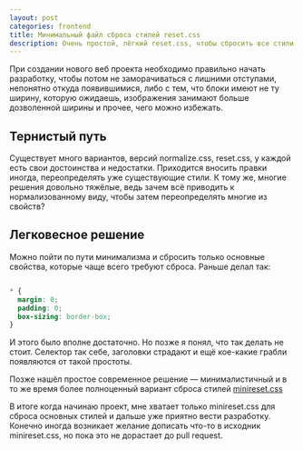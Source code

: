 ```yaml
---
layout: post
categories: frontend
title: Минимальный файл сброса стилей reset.css
description: Очень простой, лёгкий reset.css, чтобы сбросить все стили к одному стандарту.
---
```


При создании нового веб проекта необходимо правильно начать разработку, чтобы потом не заморачиваться с лишними отступами, непонятно откуда появившимися, либо с тем, что блоки имеют не ту ширину, которую ожидаешь, изображения занимают больше дозволенной ширины и прочее, чего можно избежать.

## Тернистый путь

Существует много вариантов, версий normalize.css, reset.css, у каждой есть свои достоинства и недостатки. Приходится вносить правки иногда, переопределять уже существующие стили. К тому же, многие решения довольно тяжёлые, ведь зачем всё приводить к нормализованному виду, чтобы затем переопределять многие из свойств?

## Легковесное решение

Можно пойти по пути минимализма и сбросить только основные свойства, которые чаще всего требуют сброса. Раньше делал так:

```css

* {
  margin: 0;
  padding: 0;
  box-sizing: border-box;
}

```

И этого было вполне достаточно. Но позже я понял, что так делать не стоит. Селектор так себе, заголовки страдают и ещё кое-какие грабли появляются от такой простоты.

Позже нашёл простое современное решение &mdash; минималистичный и в то же время более полноценный вариант сброса стилей [minireset.css](https://github.com/jgthms/minireset.css)

В итоге когда начинаю проект, мне хватает только minireset.css для сброса основных стилей и дальше уже приятно вести разработку. Конечно иногда возникает желание дописать что-то в исходник minireset.css, но пока это не дорастает до pull request.
